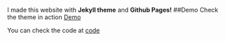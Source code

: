 I made this website with **Jekyll theme** and **Github Pages!**
##Demo
Check the theme in action [Demo](https://vishnu02_droid.github.io/Mebsite/)






You can check the code at [code](https://github.com/vishnu02_droid/Mebsite)
